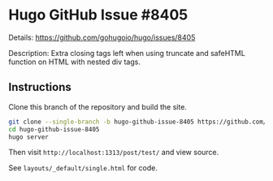 # Hugo GitHub Issue #8405

Details: <https://github.com/gohugoio/hugo/issues/8405>

Description: Extra closing tags left when using truncate and safeHTML function on HTML with nested div tags.

## Instructions

Clone this branch of the repository and build the site.

```bash
git clone --single-branch -b hugo-github-issue-8405 https://github.com/jmooring/hugo-testing hugo-github-issue-8405
cd hugo-github-issue-8405
hugo server
```

Then visit `http://localhost:1313/post/test/` and view source.

See `layouts/_default/single.html` for code.
